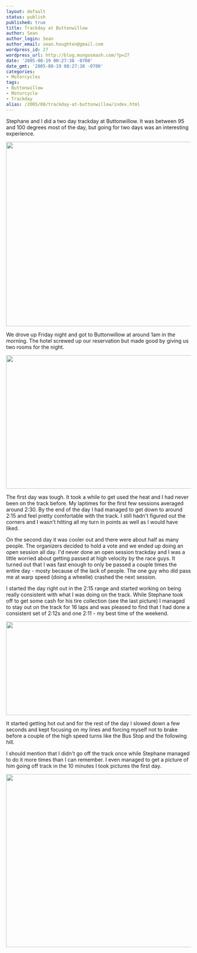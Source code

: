 ```yaml
---
layout: default
status: publish
published: true
title: Trackday at Buttonwillow
author: Sean
author_login: Sean
author_email: sean.houghton@gmail.com
wordpress_id: 27
wordpress_url: http://blog.mungosmash.com/?p=27
date: '2005-08-19 00:27:38 -0700'
date_gmt: '2005-08-19 08:27:38 -0700'
categories:
- Motorcycles
tags:
- Buttonwillow
- Motorcycle
- Trackday
alias: /2005/08/trackday-at-buttonwillow/index.html
---
```

Stephane and I did a two day trackday at Buttonwillow.  It was between 95 and 100 degrees most of the day, but going for two days was an interesting experience.

<a href="{{site.url_root}}/assets/data/2005/08/CRW_3401.jpeg"><img src="{{site.url_root}}/assets/data/2005/08/CRW_3401.jpeg" alt="" title="CRW_3401" width="640" height="503" class="aligncenter size-full wp-image-778" /></a>

We drove up Friday night and got to Buttonwillow at around 1am in the morning.  The hotel screwed up our reservation but made good by giving us two rooms for the night.

<a href="{{site.url_root}}/assets/data/2005/08/CRW_3378.jpeg"><img src="{{site.url_root}}/assets/data/2005/08/CRW_3378.jpeg" alt="" title="CRW_3378" width="640" height="364" class="aligncenter size-full wp-image-780" /></a>

The first day was tough.  It took a while to get used the heat and I had never been on the track before.  My laptimes for the first few sessions averaged around 2:30.  By the end of the day I had managed to get down to around 2:15 and feel pretty comfortable with the track.  I still hadn't figured out the corners and I wasn't hitting all my turn in points as well as I would have liked.

On the second day it was cooler out and there were about half as many people.  The organizers decided to hold a vote and we ended up doing an open session all day.  I'd never done an open session trackday and I was a little worried about getting passed at high velocity by the race guys.  It turned out that I was fast enough to only be passed a couple times the entire day - mosty because of the lack of people.  The one guy who did pass me at warp speed (doing a wheelie) crashed the next session.

I started the day right out in the 2:15 range and started working on being really consistent with what I was doing on the track.  While Stephane took off to get some cash for his tire collection (see the last picture) I managed to stay out on the track for 16 laps and was pleased to find that I had done a consistent set of 2:12s and one 2:11 - my best time of the weekend.

<a href="{{site.url_root}}/assets/data/2005/08/IMG_1391.jpeg"><img src="{{site.url_root}}/assets/data/2005/08/IMG_1391.jpeg" alt="" title="IMG_1391" width="640" height="255" class="aligncenter size-full wp-image-781" /></a>

It started getting hot out and for the rest of the day I slowed down a few seconds and kept focusing on my lines and forcing myself not to brake before a couple of the high speed turns like the Bus Stop and the following hill.

I should mention that I didn't go off the track once while Stephane managed to do it more times than I can remember.  I even managed to get a picture of him going off track in the 10 minutes I took pictures the first day.

<a href="{{site.url_root}}/assets/data/2005/08/CRW_3426.jpeg"><img src="{{site.url_root}}/assets/data/2005/08/CRW_3426.jpeg" alt="" title="CRW_3426" width="640" height="472" class="aligncenter size-full wp-image-782" /></a>

